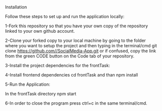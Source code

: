 Installation

Follow these steps to set up and run the application locally:

1-Fork this repository so that you have your own copy of the repository linked to your own github account.

2-Clone your forked copy to your local machine by going to the folder where you want to setup the project and then typing in the terminal/cmd git clone https://github.com//SocialMedia-App.git or if confused, copy the link from the green CODE button on the Code tab of your repository.

3-Install the project dependencies for the frontTask:

4-Install frontend dependencies cd frontTask and than  npm install

5-Run the Application:

In the frontTask directory npm start

6-In order to close the program press ctrl+c in the same terminal/cmd.
